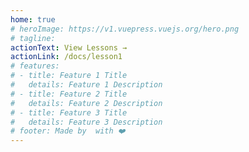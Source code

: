 ```yaml
---
home: true
# heroImage: https://v1.vuepress.vuejs.org/hero.png
# tagline: 
actionText: View Lessons →
actionLink: /docs/lesson1
# features:
# - title: Feature 1 Title
#   details: Feature 1 Description
# - title: Feature 2 Title
#   details: Feature 2 Description
# - title: Feature 3 Title
#   details: Feature 3 Description
# footer: Made by  with ❤️
---
```

